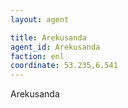 ```yaml
---
layout: agent

title: Arekusanda 
agent_id: Arekusanda 
faction: enl
coordinate: 53.235,6.541 
---
```


Arekusanda
